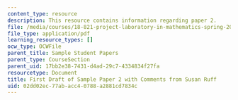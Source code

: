 ```yaml
---
content_type: resource
description: This resource contains information regarding paper 2.
file: /media/courses/18-821-project-laboratory-in-mathematics-spring-2013/02dd02ec77abacc40788a2881cd7834c_MIT18_821S13_paper2-susan.pdf
file_type: application/pdf
learning_resource_types: []
ocw_type: OCWFile
parent_title: Sample Student Papers
parent_type: CourseSection
parent_uid: 17bb2e38-7431-d4ad-29c7-4334834f27fa
resourcetype: Document
title: First Draft of Sample Paper 2 with Comments from Susan Ruff
uid: 02dd02ec-77ab-acc4-0788-a2881cd7834c
---
```


